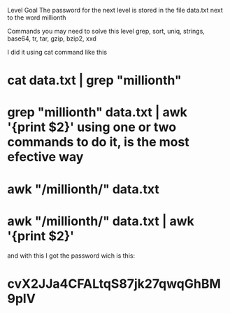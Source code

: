 Level Goal
The password for the next level is stored in the file data.txt 
next to the word millionth

Commands you may need to solve this level
grep, sort, uniq, strings, base64, tr, tar, gzip, bzip2, xxd

I did it using cat command like this 

# cat data.txt | grep "millionth"
# grep "millionth" data.txt | awk '{print $2}'   using one or two commands to do it, is the most efective way 
# awk "/millionth/" data.txt  
# awk "/millionth/" data.txt | awk '{print $2}'  
 
and with this I got the password wich is this: 

# cvX2JJa4CFALtqS87jk27qwqGhBM9plV
